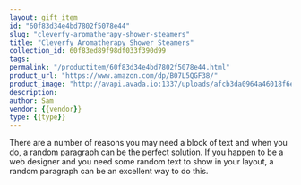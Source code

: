 ```yaml
---
layout: gift_item
id: "60f83d34e4bd7802f5078e44"
slug: "cleverfy-aromatherapy-shower-steamers"
title: "Cleverfy Aromatherapy Shower Steamers"
collection_id: 60f83ed89f98df033f390d99
tags: 
permalink: "/productitem/60f83d34e4bd7802f5078e44.html"
product_url: "https://www.amazon.com/dp/B07L5QGF38/"
product_image: "http://avapi.avada.io:1337/uploads/afcb3da0964a46018f6e5d16897a9fc6.jpg"
description: 
author: Sam
vendor: {{vendor}}
type: {{type}}
---
```

There are a number of reasons you may need a block of text and when you do, a random paragraph can be the perfect solution. If you happen to be a web designer and you need some random text to show in your layout, a random paragraph can be an excellent way to do this.